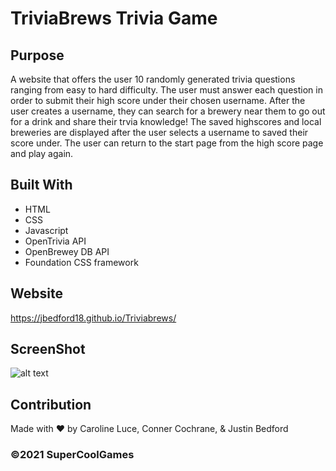 # TriviaBrews Trivia Game

## Purpose
A website that offers the user 10 randomly generated trivia questions ranging from easy to hard difficulty. The user must answer each question in order to submit their high score under their chosen username. After the user creates a username, they can search for a brewery near them to go out for a drink and share their trvia knowledge! The saved highscores and local breweries are displayed after the user selects a username to saved their score under. The user can return to the start page from the high score page and play again.   

## Built With
* HTML
* CSS
* Javascript
* OpenTrivia API
* OpenBrewey DB API
* Foundation CSS framework

## Website
  https://jbedford18.github.io/Triviabrews/
## ScreenShot
 ![alt text](assets/images/SStriv.PNG)
## Contribution
Made with ❤️ by Caroline Luce, Conner Cochrane, & Justin Bedford

### ©️2021 SuperCoolGames
